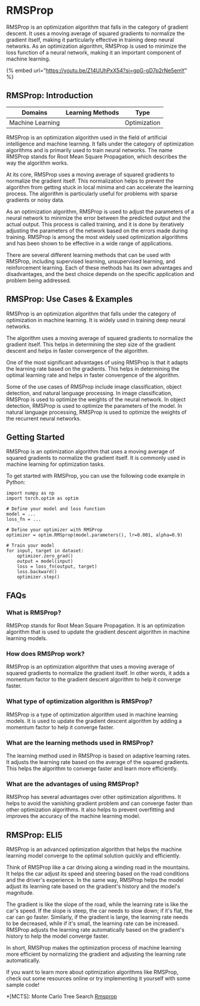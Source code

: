 # RMSProp

RMSProp is an optimization algorithm that falls in the category of gradient descent. It uses a moving average of squared gradients to normalize the gradient itself, making it particularly effective in training deep neural networks. As an optimization algorithm, RMSProp is used to minimize the loss function of a neural network, making it an important component of machine learning.

{% embed url="https://youtu.be/Z14UUhPxX54?si=gpG-gD7p2rNe5emY" %}

## RMSProp: Introduction

| Domains          | Learning Methods | Type         |
| ---------------- | ---------------- | ------------ |
| Machine Learning |                  | Optimization |

RMSProp is an optimization algorithm used in the field of artificial intelligence and machine learning. It falls under the category of optimization algorithms and is primarily used to train neural networks. The name RMSProp stands for Root Mean Square Propagation, which describes the way the algorithm works.

At its core, RMSProp uses a moving average of squared gradients to normalize the gradient itself. This normalization helps to prevent the algorithm from getting stuck in local minima and can accelerate the learning process. The algorithm is particularly useful for problems with sparse gradients or noisy data.

As an optimization algorithm, RMSProp is used to adjust the parameters of a neural network to minimize the error between the predicted output and the actual output. This process is called training, and it is done by iteratively adjusting the parameters of the network based on the errors made during training. RMSProp is among the most widely used optimization algorithms and has been shown to be effective in a wide range of applications.

There are several different learning methods that can be used with RMSProp, including supervised learning, unsupervised learning, and reinforcement learning. Each of these methods has its own advantages and disadvantages, and the best choice depends on the specific application and problem being addressed.

## RMSProp: Use Cases & Examples

RMSProp is an optimization algorithm that falls under the category of optimization in machine learning. It is widely used in training deep neural networks.

The algorithm uses a moving average of squared gradients to normalize the gradient itself. This helps in determining the step size of the gradient descent and helps in faster convergence of the algorithm.

One of the most significant advantages of using RMSProp is that it adapts the learning rate based on the gradients. This helps in determining the optimal learning rate and helps in faster convergence of the algorithm.

Some of the use cases of RMSProp include image classification, object detection, and natural language processing. In image classification, RMSProp is used to optimize the weights of the neural network. In object detection, RMSProp is used to optimize the parameters of the model. In natural language processing, RMSProp is used to optimize the weights of the recurrent neural networks.

## Getting Started

RMSProp is an optimization algorithm that uses a moving average of squared gradients to normalize the gradient itself. It is commonly used in machine learning for optimization tasks.

To get started with RMSProp, you can use the following code example in Python:

```
import numpy as np
import torch.optim as optim

# Define your model and loss function
model = ...
loss_fn = ...

# Define your optimizer with RMSProp
optimizer = optim.RMSprop(model.parameters(), lr=0.001, alpha=0.9)

# Train your model
for input, target in dataset:
    optimizer.zero_grad()
    output = model(input)
    loss = loss_fn(output, target)
    loss.backward()
    optimizer.step()

```

## FAQs

### What is RMSProp?

RMSProp stands for Root Mean Square Propagation. It is an optimization algorithm that is used to update the gradient descent algorithm in machine learning models.

### How does RMSProp work?

RMSProp is an optimization algorithm that uses a moving average of squared gradients to normalize the gradient itself. In other words, it adds a momentum factor to the gradient descent algorithm to help it converge faster.

### What type of optimization algorithm is RMSProp?

RMSProp is a type of optimization algorithm used in machine learning models. It is used to update the gradient descent algorithm by adding a momentum factor to help it converge faster.

### What are the learning methods used in RMSProp?

The learning method used in RMSProp is based on adaptive learning rates. It adjusts the learning rate based on the average of the squared gradients. This helps the algorithm to converge faster and learn more efficiently.

### What are the advantages of using RMSProp?

RMSProp has several advantages over other optimization algorithms. It helps to avoid the vanishing gradient problem and can converge faster than other optimization algorithms. It also helps to prevent overfitting and improves the accuracy of the machine learning model.

## RMSProp: ELI5

RMSProp is an advanced optimization algorithm that helps the machine learning model converge to the optimal solution quickly and efficiently.

Think of RMSProp like a car driving along a winding road in the mountains. It helps the car adjust its speed and steering based on the road conditions and the driver's experience. In the same way, RMSProp helps the model adjust its learning rate based on the gradient's history and the model's magnitude.

The gradient is like the slope of the road, while the learning rate is like the car's speed. If the slope is steep, the car needs to slow down; if it's flat, the car can go faster. Similarly, if the gradient is large, the learning rate needs to be decreased, while if it's small, the learning rate can be increased. RMSProp adjusts the learning rate automatically based on the gradient's history to help the model converge faster.

In short, RMSProp makes the optimization process of machine learning more efficient by normalizing the gradient and adjusting the learning rate automatically.

If you want to learn more about optimization algorithms like RMSProp, check out some resources online or try implementing it yourself with some sample code!

\*\[MCTS]: Monte Carlo Tree Search [Rmsprop](https://serp.ai/rmsprop/)

